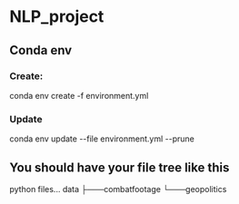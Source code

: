 # NLP_project
## Conda env
### Create:
conda env create -f environment.yml
### Update
conda env update --file environment.yml --prune

## You should have your file tree like this
python files...
data
    ├───combatfootage
    └───geopolitics